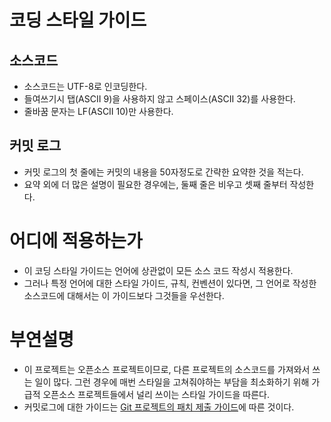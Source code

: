 코딩 스타일 가이드
==================

소스코드 
--------

* 소스코드는 UTF-8로 인코딩한다.
* 들여쓰기시 탭(ASCII 9)을 사용하지 않고 스페이스(ASCII 32)를 사용한다.
* 줄바꿈 문자는 LF(ASCII 10)만 사용한다.

커밋 로그
---------

* 커밋 로그의 첫 줄에는 커밋의 내용을 50자정도로 간략한 요약한 것을 적는다.
* 요약 외에 더 많은 설명이 필요한 경우에는, 둘째 줄은 비우고 셋째 줄부터 작성한다.

어디에 적용하는가
=================

* 이 코딩 스타일 가이드는 언어에 상관없이 모든 소스 코드 작성시 적용한다.
* 그러나 특정 언어에 대한 스타일 가이드, 규칙, 컨벤션이 있다면, 그 언어로 작성한 소스코드에 대해서는 이 가이드보다 그것들을 우선한다.

부연설명
========

* 이 프로젝트는 오픈소스 프로젝트이므로, 다른 프로젝트의 소스코드를 가져와서 쓰는 일이 많다. 그런 경우에 매번 스타일을 고쳐줘야하는 부담을 최소화하기 위해 가급적 오픈소스 프로젝트들에서 널리 쓰이는 스타일 가이드을 따른다.
* 커밋로그에 대한 가이드는 [Git 프로젝트의 패치 제출 가이드](http://git.kernel.org/?p=git/git.git;a=blob;f=Documentation/SubmittingPatches;hb=HEAD)에 따른 것이다.